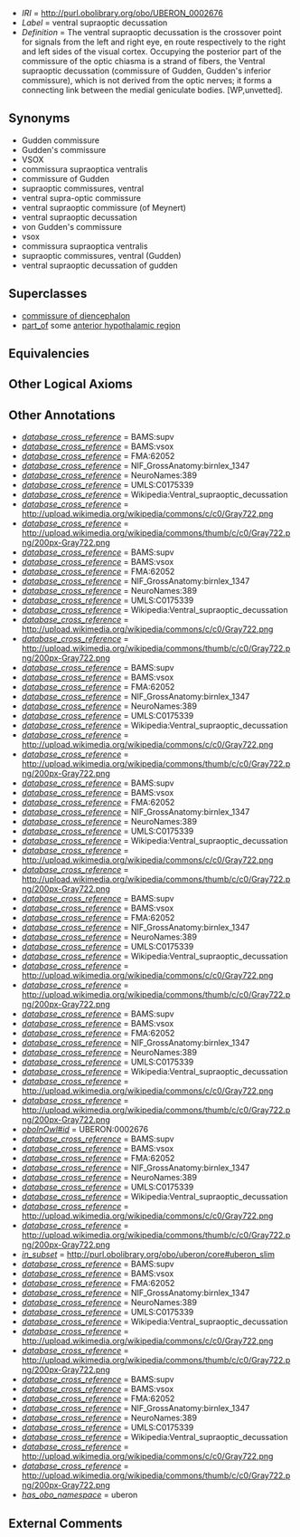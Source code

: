  * *IRI* = http://purl.obolibrary.org/obo/UBERON_0002676
 * *Label* = ventral supraoptic decussation
 * *Definition* = The ventral supraoptic decussation is the crossover point for signals from the left and right eye, en route respectively to the right and left sides of the visual cortex. Occupying the posterior part of the commissure of the optic chiasma is a strand of fibers, the Ventral supraoptic decussation (commissure of Gudden, Gudden's inferior commissure), which is not derived from the optic nerves; it forms a connecting link between the medial geniculate bodies. [WP,unvetted].

## Synonyms

 * Gudden commissure
 * Gudden's commissure
 * VSOX
 * commissura supraoptica ventralis
 * commissure of Gudden
 * supraoptic commissures, ventral
 * ventral supra-optic commissure
 * ventral supraoptic commissure (of Meynert)
 * ventral supraoptic decussation
 * von Gudden's commissure
 * vsox
 * commissura supraoptica ventralis
 * supraoptic commissures, ventral (Gudden)
 * ventral supraoptic decussation of gudden

## Superclasses

 * [commissure of diencephalon](../../UBERON/90/UBERON_0011590.md)
 * [part_of](../../BFO/50/BFO_0000050.md) some [anterior hypothalamic region](../../UBERON/50/UBERON_0002550.md)

## Equivalencies


## Other Logical Axioms


## Other Annotations

 * *[database_cross_reference](../../ef/oboInOwl#hasDbXref.md)* = BAMS:supv
 * *[database_cross_reference](../../ef/oboInOwl#hasDbXref.md)* = BAMS:vsox
 * *[database_cross_reference](../../ef/oboInOwl#hasDbXref.md)* = FMA:62052
 * *[database_cross_reference](../../ef/oboInOwl#hasDbXref.md)* = NIF_GrossAnatomy:birnlex_1347
 * *[database_cross_reference](../../ef/oboInOwl#hasDbXref.md)* = NeuroNames:389
 * *[database_cross_reference](../../ef/oboInOwl#hasDbXref.md)* = UMLS:C0175339
 * *[database_cross_reference](../../ef/oboInOwl#hasDbXref.md)* = Wikipedia:Ventral_supraoptic_decussation
 * *[database_cross_reference](../../ef/oboInOwl#hasDbXref.md)* = http://upload.wikimedia.org/wikipedia/commons/c/c0/Gray722.png
 * *[database_cross_reference](../../ef/oboInOwl#hasDbXref.md)* = http://upload.wikimedia.org/wikipedia/commons/thumb/c/c0/Gray722.png/200px-Gray722.png
 * *[database_cross_reference](../../ef/oboInOwl#hasDbXref.md)* = BAMS:supv
 * *[database_cross_reference](../../ef/oboInOwl#hasDbXref.md)* = BAMS:vsox
 * *[database_cross_reference](../../ef/oboInOwl#hasDbXref.md)* = FMA:62052
 * *[database_cross_reference](../../ef/oboInOwl#hasDbXref.md)* = NIF_GrossAnatomy:birnlex_1347
 * *[database_cross_reference](../../ef/oboInOwl#hasDbXref.md)* = NeuroNames:389
 * *[database_cross_reference](../../ef/oboInOwl#hasDbXref.md)* = UMLS:C0175339
 * *[database_cross_reference](../../ef/oboInOwl#hasDbXref.md)* = Wikipedia:Ventral_supraoptic_decussation
 * *[database_cross_reference](../../ef/oboInOwl#hasDbXref.md)* = http://upload.wikimedia.org/wikipedia/commons/c/c0/Gray722.png
 * *[database_cross_reference](../../ef/oboInOwl#hasDbXref.md)* = http://upload.wikimedia.org/wikipedia/commons/thumb/c/c0/Gray722.png/200px-Gray722.png
 * *[database_cross_reference](../../ef/oboInOwl#hasDbXref.md)* = BAMS:supv
 * *[database_cross_reference](../../ef/oboInOwl#hasDbXref.md)* = BAMS:vsox
 * *[database_cross_reference](../../ef/oboInOwl#hasDbXref.md)* = FMA:62052
 * *[database_cross_reference](../../ef/oboInOwl#hasDbXref.md)* = NIF_GrossAnatomy:birnlex_1347
 * *[database_cross_reference](../../ef/oboInOwl#hasDbXref.md)* = NeuroNames:389
 * *[database_cross_reference](../../ef/oboInOwl#hasDbXref.md)* = UMLS:C0175339
 * *[database_cross_reference](../../ef/oboInOwl#hasDbXref.md)* = Wikipedia:Ventral_supraoptic_decussation
 * *[database_cross_reference](../../ef/oboInOwl#hasDbXref.md)* = http://upload.wikimedia.org/wikipedia/commons/c/c0/Gray722.png
 * *[database_cross_reference](../../ef/oboInOwl#hasDbXref.md)* = http://upload.wikimedia.org/wikipedia/commons/thumb/c/c0/Gray722.png/200px-Gray722.png
 * *[database_cross_reference](../../ef/oboInOwl#hasDbXref.md)* = BAMS:supv
 * *[database_cross_reference](../../ef/oboInOwl#hasDbXref.md)* = BAMS:vsox
 * *[database_cross_reference](../../ef/oboInOwl#hasDbXref.md)* = FMA:62052
 * *[database_cross_reference](../../ef/oboInOwl#hasDbXref.md)* = NIF_GrossAnatomy:birnlex_1347
 * *[database_cross_reference](../../ef/oboInOwl#hasDbXref.md)* = NeuroNames:389
 * *[database_cross_reference](../../ef/oboInOwl#hasDbXref.md)* = UMLS:C0175339
 * *[database_cross_reference](../../ef/oboInOwl#hasDbXref.md)* = Wikipedia:Ventral_supraoptic_decussation
 * *[database_cross_reference](../../ef/oboInOwl#hasDbXref.md)* = http://upload.wikimedia.org/wikipedia/commons/c/c0/Gray722.png
 * *[database_cross_reference](../../ef/oboInOwl#hasDbXref.md)* = http://upload.wikimedia.org/wikipedia/commons/thumb/c/c0/Gray722.png/200px-Gray722.png
 * *[database_cross_reference](../../ef/oboInOwl#hasDbXref.md)* = BAMS:supv
 * *[database_cross_reference](../../ef/oboInOwl#hasDbXref.md)* = BAMS:vsox
 * *[database_cross_reference](../../ef/oboInOwl#hasDbXref.md)* = FMA:62052
 * *[database_cross_reference](../../ef/oboInOwl#hasDbXref.md)* = NIF_GrossAnatomy:birnlex_1347
 * *[database_cross_reference](../../ef/oboInOwl#hasDbXref.md)* = NeuroNames:389
 * *[database_cross_reference](../../ef/oboInOwl#hasDbXref.md)* = UMLS:C0175339
 * *[database_cross_reference](../../ef/oboInOwl#hasDbXref.md)* = Wikipedia:Ventral_supraoptic_decussation
 * *[database_cross_reference](../../ef/oboInOwl#hasDbXref.md)* = http://upload.wikimedia.org/wikipedia/commons/c/c0/Gray722.png
 * *[database_cross_reference](../../ef/oboInOwl#hasDbXref.md)* = http://upload.wikimedia.org/wikipedia/commons/thumb/c/c0/Gray722.png/200px-Gray722.png
 * *[database_cross_reference](../../ef/oboInOwl#hasDbXref.md)* = BAMS:supv
 * *[database_cross_reference](../../ef/oboInOwl#hasDbXref.md)* = BAMS:vsox
 * *[database_cross_reference](../../ef/oboInOwl#hasDbXref.md)* = FMA:62052
 * *[database_cross_reference](../../ef/oboInOwl#hasDbXref.md)* = NIF_GrossAnatomy:birnlex_1347
 * *[database_cross_reference](../../ef/oboInOwl#hasDbXref.md)* = NeuroNames:389
 * *[database_cross_reference](../../ef/oboInOwl#hasDbXref.md)* = UMLS:C0175339
 * *[database_cross_reference](../../ef/oboInOwl#hasDbXref.md)* = Wikipedia:Ventral_supraoptic_decussation
 * *[database_cross_reference](../../ef/oboInOwl#hasDbXref.md)* = http://upload.wikimedia.org/wikipedia/commons/c/c0/Gray722.png
 * *[database_cross_reference](../../ef/oboInOwl#hasDbXref.md)* = http://upload.wikimedia.org/wikipedia/commons/thumb/c/c0/Gray722.png/200px-Gray722.png
 * *[oboInOwl#id](../../id/oboInOwl#id.md)* = UBERON:0002676
 * *[database_cross_reference](../../ef/oboInOwl#hasDbXref.md)* = BAMS:supv
 * *[database_cross_reference](../../ef/oboInOwl#hasDbXref.md)* = BAMS:vsox
 * *[database_cross_reference](../../ef/oboInOwl#hasDbXref.md)* = FMA:62052
 * *[database_cross_reference](../../ef/oboInOwl#hasDbXref.md)* = NIF_GrossAnatomy:birnlex_1347
 * *[database_cross_reference](../../ef/oboInOwl#hasDbXref.md)* = NeuroNames:389
 * *[database_cross_reference](../../ef/oboInOwl#hasDbXref.md)* = UMLS:C0175339
 * *[database_cross_reference](../../ef/oboInOwl#hasDbXref.md)* = Wikipedia:Ventral_supraoptic_decussation
 * *[database_cross_reference](../../ef/oboInOwl#hasDbXref.md)* = http://upload.wikimedia.org/wikipedia/commons/c/c0/Gray722.png
 * *[database_cross_reference](../../ef/oboInOwl#hasDbXref.md)* = http://upload.wikimedia.org/wikipedia/commons/thumb/c/c0/Gray722.png/200px-Gray722.png
 * *[in_subset](../../et/oboInOwl#inSubset.md)* = http://purl.obolibrary.org/obo/uberon/core#uberon_slim
 * *[database_cross_reference](../../ef/oboInOwl#hasDbXref.md)* = BAMS:supv
 * *[database_cross_reference](../../ef/oboInOwl#hasDbXref.md)* = BAMS:vsox
 * *[database_cross_reference](../../ef/oboInOwl#hasDbXref.md)* = FMA:62052
 * *[database_cross_reference](../../ef/oboInOwl#hasDbXref.md)* = NIF_GrossAnatomy:birnlex_1347
 * *[database_cross_reference](../../ef/oboInOwl#hasDbXref.md)* = NeuroNames:389
 * *[database_cross_reference](../../ef/oboInOwl#hasDbXref.md)* = UMLS:C0175339
 * *[database_cross_reference](../../ef/oboInOwl#hasDbXref.md)* = Wikipedia:Ventral_supraoptic_decussation
 * *[database_cross_reference](../../ef/oboInOwl#hasDbXref.md)* = http://upload.wikimedia.org/wikipedia/commons/c/c0/Gray722.png
 * *[database_cross_reference](../../ef/oboInOwl#hasDbXref.md)* = http://upload.wikimedia.org/wikipedia/commons/thumb/c/c0/Gray722.png/200px-Gray722.png
 * *[database_cross_reference](../../ef/oboInOwl#hasDbXref.md)* = BAMS:supv
 * *[database_cross_reference](../../ef/oboInOwl#hasDbXref.md)* = BAMS:vsox
 * *[database_cross_reference](../../ef/oboInOwl#hasDbXref.md)* = FMA:62052
 * *[database_cross_reference](../../ef/oboInOwl#hasDbXref.md)* = NIF_GrossAnatomy:birnlex_1347
 * *[database_cross_reference](../../ef/oboInOwl#hasDbXref.md)* = NeuroNames:389
 * *[database_cross_reference](../../ef/oboInOwl#hasDbXref.md)* = UMLS:C0175339
 * *[database_cross_reference](../../ef/oboInOwl#hasDbXref.md)* = Wikipedia:Ventral_supraoptic_decussation
 * *[database_cross_reference](../../ef/oboInOwl#hasDbXref.md)* = http://upload.wikimedia.org/wikipedia/commons/c/c0/Gray722.png
 * *[database_cross_reference](../../ef/oboInOwl#hasDbXref.md)* = http://upload.wikimedia.org/wikipedia/commons/thumb/c/c0/Gray722.png/200px-Gray722.png
 * *[has_obo_namespace](../../ce/oboInOwl#hasOBONamespace.md)* = uberon

## External Comments

